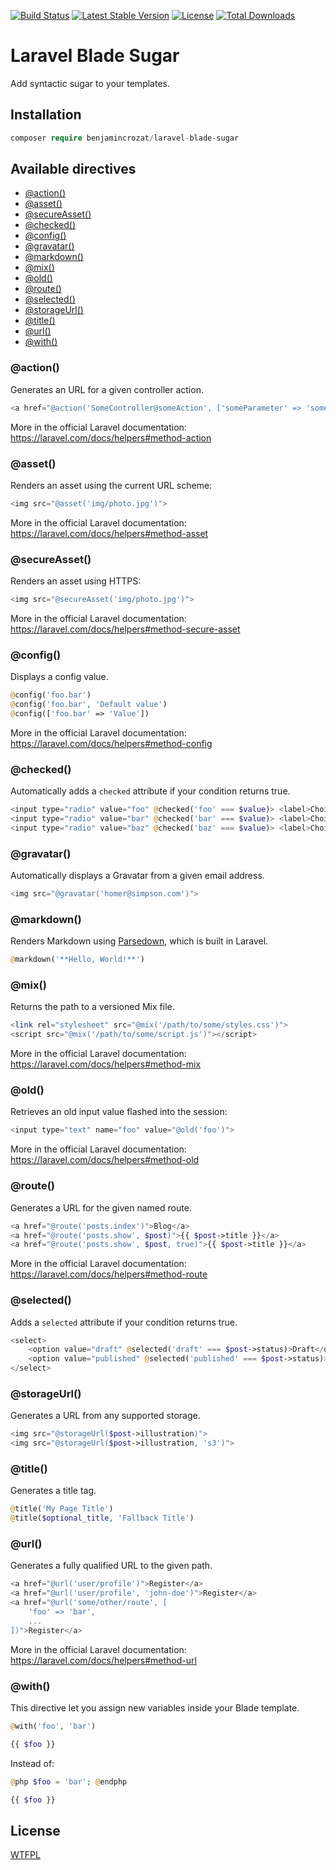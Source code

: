 [![Build Status](https://travis-ci.org/benjamincrozat/laravel-blade-sugar.svg?branch=master)](https://travis-ci.org/benjamincrozat/laravel-blade-sugar)
[![Latest Stable Version](https://poser.pugx.org/benjamincrozat/laravel-blade-sugar/v/stable)](https://packagist.org/packages/benjamincrozat/laravel-blade-sugar)
[![License](https://poser.pugx.org/benjamincrozat/laravel-blade-sugar/license)](https://packagist.org/packages/benjamincrozat/laravel-blade-sugar)
[![Total Downloads](https://poser.pugx.org/benjamincrozat/laravel-blade-sugar/downloads)](https://packagist.org/packages/benjamincrozat/laravel-blade-sugar)

# Laravel Blade Sugar

Add syntactic sugar to your templates.

## Installation

```php
composer require benjamincrozat/laravel-blade-sugar
```

## Available directives

- [@action()](#action)
- [@asset()](#asset)
- [@secureAsset()](#secureasset)
- [@checked()](#checked)
- [@config()](#config)
- [@gravatar()](#gravatar)
- [@markdown()](#markdown)
- [@mix()](#mix)
- [@old()](#old)
- [@route()](#route)
- [@selected()](#selected)
- [@storageUrl()](#storageUrl)
- [@title()](#title)
- [@url()](#url)
- [@with()](#with)

### @action()

Generates an URL for a given controller action.

```php
<a href="@action('SomeController@someAction', ['someParameter' => 'someValue'])">Some Link</a>
```

More in the official Laravel documentation: https://laravel.com/docs/helpers#method-action

### @asset()

Renders an asset using the current URL scheme:

```php
<img src="@asset('img/photo.jpg')">
```

More in the official Laravel documentation: https://laravel.com/docs/helpers#method-asset

### @secureAsset()

Renders an asset using HTTPS:

```php
<img src="@secureAsset('img/photo.jpg')">
```

More in the official Laravel documentation: https://laravel.com/docs/helpers#method-secure-asset

### @config()

Displays a config value.

```php
@config('foo.bar')
@config('foo.bar', 'Default value')
@config(['foo.bar' => 'Value'])
```

More in the official Laravel documentation: https://laravel.com/docs/helpers#method-config

### @checked()

Automatically adds a `checked` attribute if your condition returns true.

```php
<input type="radio" value="foo" @checked('foo' === $value)> <label>Choice #1</label>
<input type="radio" value="bar" @checked('bar' === $value)> <label>Choice #2</label>
<input type="radio" value="baz" @checked('baz' === $value)> <label>Choice #3</label>
```

### @gravatar()

Automatically displays a Gravatar from a given email address.

```php
<img src="@gravatar('homer@simpson.com')">
```

### @markdown()

Renders Markdown using [Parsedown](https://github.com/erusev/parsedown), which is built in Laravel.

```php
@markdown('**Hello, World!**')
```

### @mix()

Returns the path to a versioned Mix file.

```php
<link rel="stylesheet" src="@mix('/path/to/some/styles.css')">
<script src="@mix('/path/to/some/script.js')"></script>
```

More in the official Laravel documentation: https://laravel.com/docs/helpers#method-mix

### @old()

Retrieves an old input value flashed into the session:

```php
<input type="text" name="foo" value="@old('foo')">
```

More in the official Laravel documentation: https://laravel.com/docs/helpers#method-old

### @route()

Generates a URL for the given named route.

```php
<a href="@route('posts.index')">Blog</a>
<a href="@route('posts.show', $post)">{{ $post->title }}</a>
<a href="@route('posts.show', $post, true)">{{ $post->title }}</a>
```

More in the official Laravel documentation: https://laravel.com/docs/helpers#method-route

### @selected()

Adds a `selected` attribute if your condition returns true.

```php
<select>
    <option value="draft" @selected('draft' === $post->status)>Draft</option>
    <option value="published" @selected('published' === $post->status)>Published</option>
</select>
```

### @storageUrl()

Generates a URL from any supported storage.

```php
<img src="@storageUrl($post->illustration)">
<img src="@storageUrl($post->illustration, 's3')">
```

### @title()

Generates a title tag.

```php
@title('My Page Title')
@title($optional_title, 'Fallback Title')
```

### @url()

Generates a fully qualified URL to the given path.

```php
<a href="@url('user/profile')">Register</a>
<a href="@url('user/profile', 'john-doe')">Register</a>
<a href="@url('some/other/route', [
    'foo' => 'bar',
    ...
])">Register</a>
```

More in the official Laravel documentation: https://laravel.com/docs/helpers#method-url

### @with()

This directive let you assign new variables inside your Blade template.

```php
@with('foo', 'bar')

{{ $foo }}
```

Instead of:

```php
@php $foo = 'bar'; @endphp

{{ $foo }}
```

## License

[WTFPL](http://www.wtfpl.net/about/)

